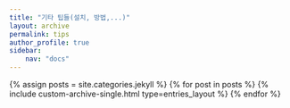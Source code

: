 ```yaml
---
title: "기타 팁들(설치, 방법,...)"
layout: archive
permalink: tips
author_profile: true
sidebar:
    nav: "docs"
---
```


{% assign posts = site.categories.jekyll %}
{% for post in posts %}
  {% include custom-archive-single.html type=entries_layout %}
{% endfor %}